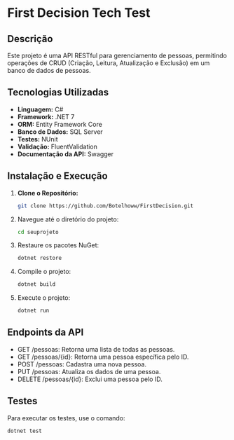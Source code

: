 # First Decision Tech Test

## Descrição

Este projeto é uma API RESTful para gerenciamento de pessoas, permitindo operações de CRUD (Criação, Leitura, Atualização e Exclusão) em um banco de dados de pessoas.

## Tecnologias Utilizadas

- **Linguagem:** C#
- **Framework:** .NET 7
- **ORM:** Entity Framework Core
- **Banco de Dados:** SQL Server
- **Testes:** NUnit
- **Validação:** FluentValidation
- **Documentação da API:** Swagger

## Instalação e Execução

1. **Clone o Repositório:**
   ```bash
   git clone https://github.com/Botelhoww/FirstDecision.git

2. Navegue até o diretório do projeto:
   ```bash
   cd seuprojeto

3. Restaure os pacotes NuGet:
   ```bash
   dotnet restore

4. Compile o projeto:
   ```bash
   dotnet build

5. Execute o projeto:
      ```bash
      dotnet run

## Endpoints da API
- GET /pessoas: Retorna uma lista de todas as pessoas.
- GET /pessoas/{id}: Retorna uma pessoa específica pelo ID.
- POST /pessoas: Cadastra uma nova pessoa.
- PUT /pessoas: Atualiza os dados de uma pessoa.
- DELETE /pessoas/{id}: Exclui uma pessoa pelo ID.

## Testes 
Para executar os testes, use o comando:
   ```bash
   dotnet test
